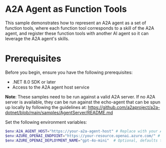 # A2A Agent as Function Tools

This sample demonstrates how to represent an A2A agent as a set of function tools, where each function tool corresponds to a skill of the A2A agent, 
and register these function tools with another AI agent so it can leverage the A2A agent's skills.

# Prerequisites

Before you begin, ensure you have the following prerequisites:

- .NET 8.0 SDK or later
- Access to the A2A agent host service

**Note**: These samples need to be run against a valid A2A server. If no A2A server is available, they can be run against the echo-agent that can be 
spun up locally by following the guidelines at: https://github.com/a2aproject/a2a-dotnet/blob/main/samples/AgentServer/README.md

Set the following environment variables:

```powershell
$env:A2A_AGENT_HOST="https://your-a2a-agent-host" # Replace with your A2A agent host endpoint
$env:AZURE_OPENAI_ENDPOINT="https://your-resource.openai.azure.com/" # Replace with your Azure OpenAI resource endpoint
$env:AZURE_OPENAI_DEPLOYMENT_NAME="gpt-4o-mini"  # Optional, defaults to gpt-4o-mini
```